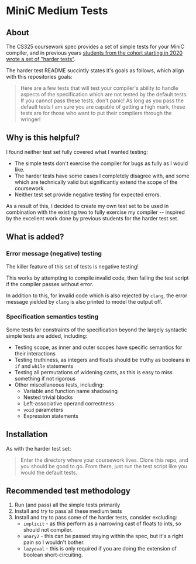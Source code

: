 # MiniC Medium Tests

## About

The CS325 coursework spec provides a set of simple tests for your MiniC compiler, and in previous years [students from the cohort starting in 2020 wrote a set of "harder tests"](https://github.com/codethulu/CS325-coursework-tests).

The harder test README succintly states it's goals as follows, which align with this repositories goals:

> Here are a few tests that will test your compiler's ability to handle aspects of the specification which are not tested by the default tests. If you cannot pass these tests, don't panic! As long as you pass the default tests I am sure you are capable of getting a high mark, these tests are for those who want to put their compilers through the wringer!

## Why is this helpful?

I found neither test set fully covered what I wanted testing:

* The simple tests don't exercise the compiler for bugs as fully as I would like.
* The harder tests have some cases I completely disagree with, and some which are technically valid but significantly extend the scope of the coursework.
* Neither test set provide negative testing for expected errors.

As a result of this, I decided to create my own test set to be used in combination with the existing two to fully exercise my compiler -- inspired by the excellent work done by previous students for the harder test set.

## What is added?

### Error message (negative) testing

The killer feature of this set of tests is negative testing!

This works by attempting to compile invalid code, then failing the test script if the compiler passes without error.

In addition to this, for invalid code which is also rejected by `clang`, the error message yielded by `clang` is also printed to model the output off.

### Specification semantics testing

Some tests for constraints of the specification beyond the largely syntactic simple tests are added, including:

* Testing scope, as inner and outer scopes have specific semantics for their interactions
* Testing truthiness, as integers and floats should be truthy as booleans in `if` and `while` statements
* Testing all permutations of widening casts, as this is easy to miss something if not rigorous
* Other miscellaneous tests, including:
  * Variable and function name shadowing
  * Nested trivial blocks
  * Left-associative operand correctness
  * `void` parameters
  * Expression statements


## Installation

As with the harder test set:

> Enter the directory where your coursework lives. Clone this repo, and you should be good to go. From there, just run the test script like you would the default tests.

## Recommended test methodology

1. Run (and pass) all the simple tests primarily
2. Install and try to pass all these medium tests
3. Install and try to pass some of the harder tests, consider excluding:
   * `implicit` - as this perform as a narrowing cast of floats to ints, so should not compiler.
   * `unary2` - this can be passed staying within the spec, but it's a right pain so I wouldn't bother.
   * `lazyeval` - this is only required if you are doing the extension of boolean short-circuiting.

